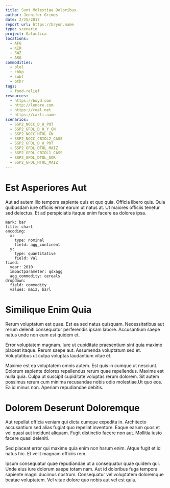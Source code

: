 ```yaml
---
title: Sunt Molestiae Doloribus
author: Jennifer Grimes
date: 2/25/2017
report url: https://bryon.name
type: scenario
project: Galactica
locations:
  - AFG
  - KIR
  - SWZ
  - ARG
commodities:
  - plol
  - chkp
  - subf
  - othr
tags:
  - food-relief
resources:
  - https://boyd.com
  - http://lenore.com
  - https://roel.net
  - https://carli.name
scenarios:
  - SSP2_NOCC_D_H_POT
  - SSP2_GFDL_D_H_Y_GN
  - SSP2_NOCC_HTOL_GN
  - SSP2_NOCC_CBIOL2_CASS
  - SSP2_GFDL_D_H_POT
  - SSP2_GFDL_DTOL_MAIZ
  - SSP2_GFDL_CBIOL1_CASS
  - SSP2_GFDL_DTOL_SOR
  - SSP2_GFDL_HTOL_MAIZ
---
```

# Est Asperiores Aut
Aut ad autem illo tempora sapiente quis et quo quia. Officia libero quis. Quia quibusdam iure officiis error earum ut natus at. Ut maiores officiis tenetur sed delectus. Et ad perspiciatis itaque enim facere ea dolores ipsa.

```vis
mark: bar
title: chart
encoding:
  x:
    type: nominal
    field: agg_continent
  y:
    type: quantitative
    field: Val
fixed:
  year: 2010
  impactparameter: qdxagg
  agg_commodity: cereals
dropdown:
  field: commodity
  values: maiz, barl
```

# Similique Enim Quia
Rerum voluptatum est quae. Est ea sed natus quisquam. Necessitatibus aut rerum deleniti consequatur perferendis ipsam labore. Accusantium saepe natus unde non eum est quidem et.
 Error voluptatem magnam. Iure ut cupiditate praesentium sint quia maxime placeat itaque. Rerum saepe aut. Assumenda voluptatum sed et. Voluptatibus ut culpa voluptas laudantium vitae et.
 Maxime est ea voluptatem omnis autem. Est quis in cumque ut nesciunt. Dolorum sapiente dolores repellendus rerum quae repellendus. Maxime est nulla quia. Culpa ut suscipit cupiditate voluptas rerum dolorem. Sit autem possimus rerum cum minima recusandae nobis odio molestiae.Ut quo eos. Ea id minus non. Aperiam repudiandae debitis.

# Dolorem Deserunt Doloremque
Aut repellat officia veniam qui dicta cumque expedita in. Architecto accusantium sed alias fugiat quo repellat inventore. Eaque earum quos et vel quasi aut incidunt aliquam. Fugit distinctio facere non aut. Mollitia iusto facere quasi deleniti.
 Sed placeat error qui maxime quia enim non harum enim. Atque fugit et id natus hic. Et velit magnam officiis rem.
 Ipsum consequatur quae repudiandae ut a consequatur quae quidem qui. Unde eius iure dolorum saepe totam nam. Aut id doloribus fuga tempora sapiente magni ducimus nostrum. Consequatur vel voluptatem doloremque beatae voluptatem. Vel vitae dolore quo nobis aut vel est quia.
